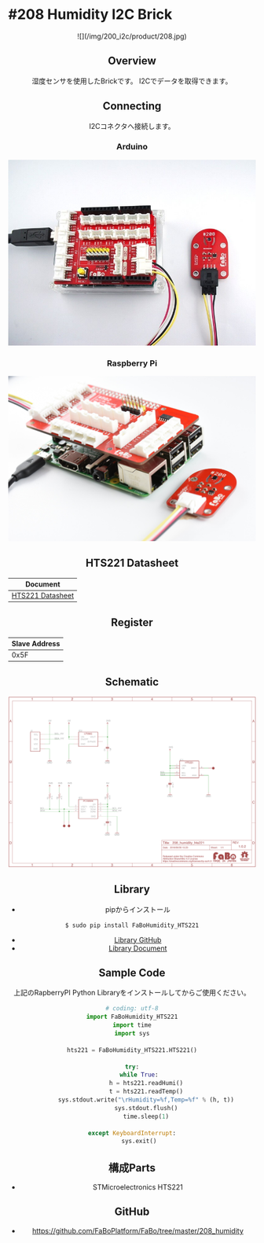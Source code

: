 # #208 Humidity I2C Brick

<center>![](/img/200_i2c/product/208.jpg)
<!--COLORME-->

## Overview
湿度センサを使用したBrickです。
I2Cでデータを取得できます。

## Connecting
I2Cコネクタへ接続します。

### Arduino
![](/img/200_i2c/connect/208_humidity_connect.jpg)
### Raspberry Pi
![](/img/200_i2c/connect/208_connect_with_rasppi.jpg)
## HTS221 Datasheet
| Document |
| -- |
| [HTS221 Datasheet](http://www2.st.com/content/ccc/resource/technical/document/datasheet/4d/9a/9c/ad/25/07/42/34/DM00116291.pdf/files/DM00116291.pdf/jcr:content/translations/en.DM00116291.pdf) |

## Register
| Slave Address |
| -- |
| 0x5F |

## Schematic
![](/img/200_i2c/schematic/208_humidity_hts221.png)

## Library

- pipからインストール

```
$ sudo pip install FaBoHumidity_HTS221
```

- [Library GitHub](https://github.com/FaBoPlatform/FaBoHumidity-HTS221-Python)
- [Library Document](http://fabo.io/doxygen/FaBoHumidity-HTS221-Python/)

## Sample Code

上記のRapberryPI Python Libraryをインストールしてからご使用ください。
```python
# coding: utf-8
import FaBoHumidity_HTS221
import time
import sys

hts221 = FaBoHumidity_HTS221.HTS221()

try:
    while True:
        h = hts221.readHumi()
        t = hts221.readTemp()
        sys.stdout.write("\rHumidity=%f,Temp=%f" % (h, t))
        sys.stdout.flush()
        time.sleep(1)

except KeyboardInterrupt:
    sys.exit()
```

## 構成Parts
- STMicroelectronics HTS221

## GitHub
- https://github.com/FaBoPlatform/FaBo/tree/master/208_humidity
